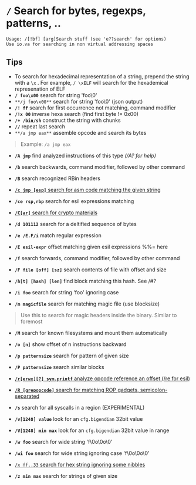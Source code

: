 <!-- TITLE: / Search -->

#  **`/`** Search for bytes, regexps, patterns, ..


```text
Usage: /[!bf] [arg]Search stuff (see 'e??search' for options)
Use io.va for searching in non virtual addressing spaces
```


## **Tips**
  - To search for hexadecimal representation of a string, prepend the string with a `\x` . For example, `/ \xELF` will search for the hexademical represenation of ELF
- **`/ foo\x00`** search for string 'foo\0'
- `**/j foo\x00**` search for string 'foo\0' (json output)
- **`/! ff`** search for first occurrence not matching, command modifier
- **`/!x 00`** inverse hexa search (find first byte != 0x00)
- **`/+ /bin/sh`** construct the string with chunks
- **`//`** repeat last search
- `**/a jmp eax**` assemble opcode and search its bytes

 > Example: `/a jmp eax`

- **`/A jmp`** find analyzed instructions of this type _(/A? for help)_
- **`/b`** search backwards, command modifier, followed by other command
- **`/B`** search recognized RBin headers

- [ **`/c jmp [esp]`** search for asm code matching the given string](search/c)

- **`/ce rsp,rbp`** search for esil expressions matching

- [ **`/C[ar]`** search for crypto materials](search/cap_c)

- **`/d 101112`** search for a deltified sequence of bytes
- **`/e /E.F/i`** match regular expression
- **`/E esil-expr`** offset matching given esil expressions %%= here
- **`/f`** search forwards, command modifier, followed by other command
- **`/F file [off] [sz]`** search contents of file with offset and size
- **`/h[t] [hash] [len]`** find block matching this hash. See /#?
- **`/i foo`** search for string 'foo' ignoring case
- **`/m magicfile`** search for matching magic file (use blocksize)

 > Use this to search for magic headers inside the binary. Similar to foremost

- **`/M`** search for known filesystems and mount them automatically
- **`/o [n]`** show offset of n instructions backward
- **`/p patternsize`** search for pattern of given size
- **`/P patternsize`** search similar blocks

- [ **`/r[erwx][?] sym.printf`** analyze opcode reference an offset (/re for esil)](search/r)

- [ **`/R [grepopcode]`** search for matching ROP gadgets, semicolon-separated](search/cap_r)

- **`/s`** search for all syscalls in a region (EXPERIMENTAL)
- **`/v[1248] value`** look for an `cfg.bigendian` 32bit value
- **`/V[1248] min max`** look for an `cfg.bigendian` 32bit value in range
- **`/w foo`** search for wide string 'f\0o\0o\0'
- **`/wi foo`** search for wide string ignoring case 'f\0o\0o\0'

- [ `/x ff..33` search for hex string ignoring some nibbles](search/x)

- **`/z min max`** search for strings of given size